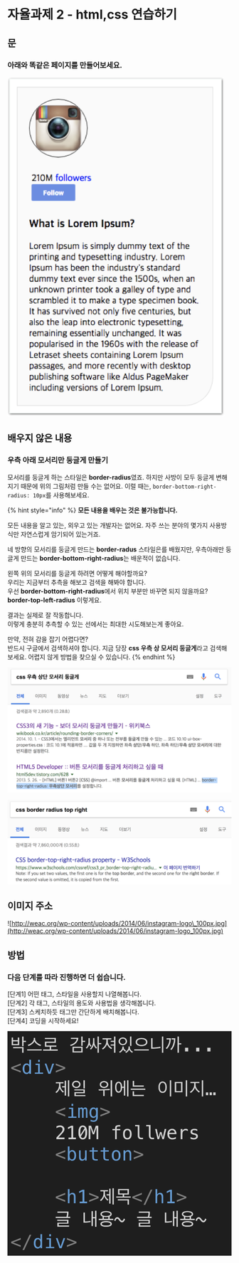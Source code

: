 # 자율과제 2 - html,css 연습하기

## 문

### 아래와 똑같은 페이지를 만들어보세요.

![](../../.gitbook/assets/image%20%28172%29.png)

## 배우지 않은 내용

### 우측 아래 모서리만 둥글게 만들기

모서리를 둥글게 하는 스타일은 **border-radius**였죠. 하지만 사방이 모두 둥글게 변해지기 때문에 위의 그림처럼 만들 수는 없어요. 이럴 때는, `border-bottom-right-radius: 10px`를 사용해보세요.

{% hint style="info" %}
**모든 내용을 배우는 것은 불가능합니다.**

모든 내용을 알고 있는, 외우고 있는 개발자는 없어요. 자주 쓰는 분야의 몇가지 사용방식만 자연스럽게 암기되어 있는거죠.

네 방향의 모서리를 둥글게 만드는 **border-radus** 스타일은를 배웠지만, 우측아래만 둥글게 만드는 **border-bottom-right-radius**는 배운적이 없습니다.

왼쪽 위의 모서리를 둥글게 하려면 어떻게 해야할까요?  
우리는 지금부터 추측을 해보고 검색을 해봐야 합니다.  
우선 **border-bottom-right-radius**에서 위치 부분만 바꾸면 되지 않을까요?  
**border-top-left-radius** 이렇게요.

결과는 실제로 잘 작동합니다.  
이렇게 충분히 추측할 수 있는 선에서는 최대한 시도해보는게 좋아요.

만약, 전혀 감을 잡기 어렵다면?  
반드시 구글에서 검색하셔야 합니다. 지금 당장 **css 우측 상 모서리 둥글게**라고 검색해보세요. 어렵지 않게 방법을 찾으실 수 있습니다.
{% endhint %}

![&#xB450;&#xBC88;&#xC9F8; &#xAC80;&#xC0C9;&#xACB0;&#xACFC;&#xC5D0; &#xBC14;&#xB85C; &#xD45C;&#xC2DC;&#xB418;&#xB294; &#xBC29;&#xBC95;](../../.gitbook/assets/image%20%28136%29.png)

![\(&#xCD94;&#xCC9C;\) &#xC601;&#xBB38;&#xAC80;&#xC0C9;&#xC2DC; &#xBCF4;&#xB2E4; &#xC815;&#xD655;&#xD558;&#xACE0; &#xB9CE;&#xC740; &#xC790;&#xB8CC;&#xB97C; &#xD655;&#xC778;&#xD560; &#xC218; &#xC788;&#xC2B5;&#xB2C8;&#xB2E4;.](../../.gitbook/assets/image%20%28153%29.png)

## 이미지 주소

![http://weac.org/wp-content/uploads/2014/06/instagram-logo\_100px.jpg](http://weac.org/wp-content/uploads/2014/06/instagram-logo_100px.jpg)

## 방법

### **다음** **단계를** **따라** **진행하면** **더** **쉽습니다.**

\[단계1\] 어떤 태그, 스타일을 사용할지 나열해봅니다.  
\[단계2\] 각 태그, 스타일의 용도와 사용법을 생각해봅니다.  
\[단계3\] 스케치하듯 태그만 간단하게 배치해봅니다.  
\[단계4\] 코딩을 시작하세요!

![&#xC544;&#xAE4C;&#xCC98;&#xB7FC; &#xC2A4;&#xCF00;&#xCE58;&#xD558;&#xB4EF; &#xAD6C;&#xC870;&#xBD80;&#xD130; &#xC9DC;&#xBCF4;&#xAE30;](../../.gitbook/assets/image%20%28177%29.png)



